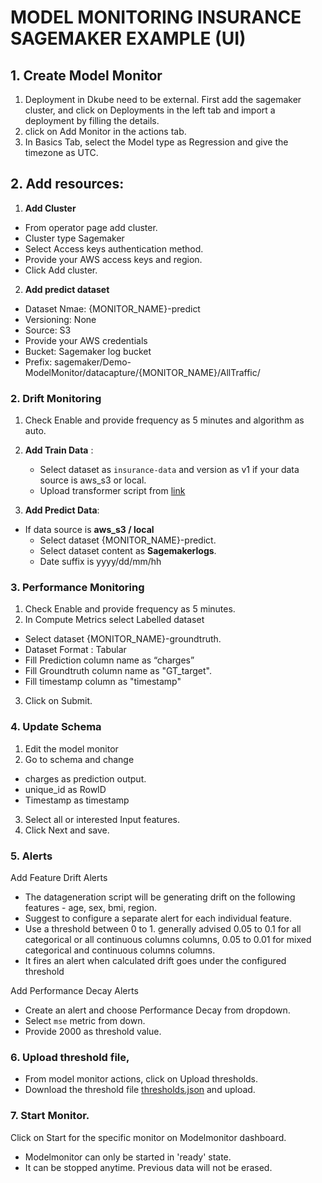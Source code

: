 # MODEL MONITORING INSURANCE SAGEMAKER EXAMPLE (UI)


## 1. Create Model Monitor
1. Deployment in Dkube need to be external. First add the sagemaker cluster, and click on Deployments in the left tab and import a deployment by filling the details.
2. click on Add Monitor in the actions tab.
3. In Basics Tab, select the Model type as Regression and give the timezone as UTC.

## 2. Add resources:
1. **Add Cluster**
  - From operator page add cluster.
  - Cluster type Sagemaker
  - Select Access keys authentication method.
  - Provide your AWS access keys and region.
  - Click Add cluster.
2. **Add predict dataset**
  - Dataset Nmae: {MONITOR_NAME}-predict
  - Versioning: None
  - Source: S3
  - Provide your AWS credentials
  - Bucket: Sagemaker log bucket
  - Prefix: sagemaker/Demo-ModelMonitor/datacapture/{MONITOR_NAME}/AllTraffic/

### 2. Drift Monitoring
1. Check Enable and provide frequency as 5 minutes and algorithm as auto.
2. **Add Train Data** :
   - Select dataset as `insurance-data` and version as v1 if your data source is aws_s3 or local.
   - Upload transformer script from [link](https://raw.githubusercontent.com/oneconvergence/dkube-examples/monitoring/insurance/transform-data.py)

3. **Add Predict Data**:
- If data source is **aws_s3 / local**
     -  Select dataset {MONITOR_NAME}-predict.
     -  Select dataset content as **Sagemakerlogs**.
     -  Date suffix is yyyy/dd/mm/hh

### 3. Performance Monitoring
1. Check Enable and provide frequency as 5 minutes.
2. In Compute Metrics select Labelled dataset
  -  Select dataset {MONITOR_NAME}-groundtruth.
  -  Dataset Format : Tabular
  -  Fill Prediction column name as “charges”
  -  Fill Groundtruth column name as "GT_target".
  -  Fill timestamp column as "timestamp"

3. Click on Submit.

### 4. Update Schema
1. Edit the model monitor
2. Go to schema and change
  - charges as prediction output.
  - unique_id as RowID
  - Timestamp as timestamp
3. Select all or interested Input features.
4. Click Next and save.

### 5. Alerts
Add Feature Drift Alerts
 - The datageneration script will be generating drift on the following features - age, sex, bmi, region.
 - Suggest to configure a separate alert for each individual feature.
 - Use a threshold between 0 to 1. generally advised 0.05 to 0.1 for all categorical or all continuous columns columns,  0.05 to 0.01 for mixed categorical and continuous columns columns.
 - It fires an alert when calculated drift goes under the configured threshold

Add Performance Decay Alerts
  - Create an alert and choose Performance Decay from dropdown.
  - Select `mse` metric from down.
  - Provide 2000 as threshold value.

### 6. Upload threshold file, 
- From model monitor actions, click on Upload thresholds. 
- Download the threshold file [thresholds.json](https://github.com/oneconvergence/dkube-examples/blob/monitoring/insurance_cloudevents/thresholds.json) and upload.

### 7. Start Monitor.
Click on Start for the specific monitor on Modelmonitor dashboard.
   - Modelmonitor can only be started in 'ready' state.
   - It can be stopped anytime. Previous data will not be erased.